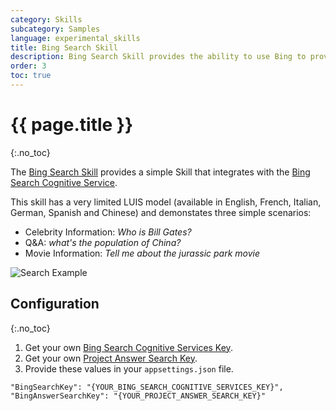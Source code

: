 ```yaml
---
category: Skills
subcategory: Samples
language: experimental_skills
title: Bing Search Skill
description: Bing Search Skill provides the ability to use Bing to provide answers to common search questions.
order: 3
toc: true
---
```


# {{ page.title }}
{:.no_toc}

The [Bing Search Skill]({{site.repo}}/tree/master/skills/csharp/experimental/bingsearchskill) provides a simple Skill that integrates with the [Bing Search Cognitive Service](https://azure.microsoft.com/en-us/services/cognitive-services/bing-web-search-api/).

This skill has a very limited LUIS model (available in English, French, Italian, German, Spanish and Chinese) and demonstates three simple scenarios:

- Celebrity Information: *Who is Bill Gates?*
- Q&A: *what's the population of China?*
- Movie Information: *Tell me about the jurassic park movie*

![Search Example]({{site.baseurl}}/assets/images/skills-experimental-bingsearch.png)

## Configuration
{:.no_toc}

1. Get your own [Bing Search Cognitive Services Key](https://azure.microsoft.com/en-us/services/cognitive-services/bing-web-search-api/).
1. Get your own [Project Answer Search Key](https://labs.cognitive.microsoft.com/en-us/project-answer-search).
1. Provide these values in your `appsettings.json` file.

```
"BingSearchKey": "{YOUR_BING_SEARCH_COGNITIVE_SERVICES_KEY}",
"BingAnswerSearchKey": "{YOUR_PROJECT_ANSWER_SEARCH_KEY}"
```